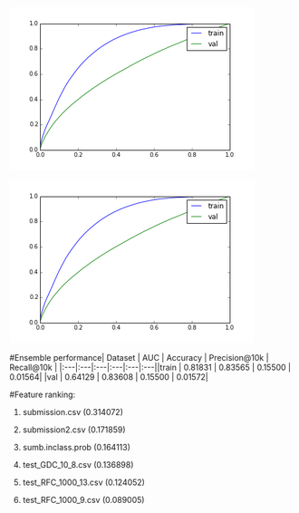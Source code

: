 ![](roc_curves.png?raw=true)

![](roc_curves.png?raw=true)

#Ensemble performance| Dataset | AUC | Accuracy | Precision@10k | Recall@10k |
|:---|:---|:---|:---|:---|:---||train | 0.81831 | 0.83565 | 0.15500 | 0.01564|
|val | 0.64129 | 0.83608 | 0.15500 | 0.01572|


#Feature ranking:

1. submission.csv (0.314072)

2. submission2.csv (0.171859)

3. sumb.inclass.prob (0.164113)

4. test_GDC_10_8.csv (0.136898)

5. test_RFC_1000_13.csv (0.124052)

6. test_RFC_1000_9.csv (0.089005)

